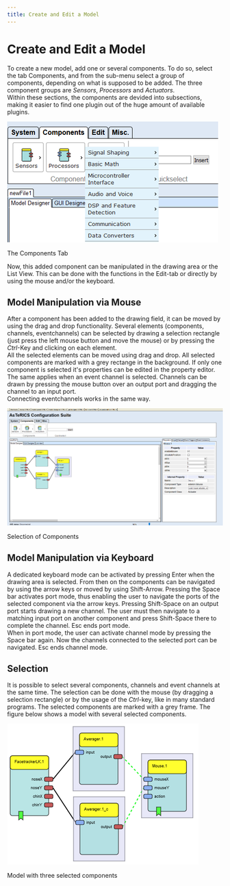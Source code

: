```yaml
---
title: Create and Edit a Model
---
```


# Create and Edit a Model

To create a new model, add one or several components. To do so, select the tab Components, and from the sub-menu select a group of components, depending on what is supposed to be added. The three component groups are _Sensors_, _Processors_ and _Actuators_.  
Within these sections, the components are devided into subsections, making it easier to find one plugin out of the huge amount of available plugins.

![Screenshot: The components tab](./img/components_tab.png "Screenshot: The components tab")

The Components Tab

Now, this added component can be manipulated in the drawing area or the List View. This can be done with the functions in the Edit-tab or directly by using the mouse and/or the keyboard.

## Model Manipulation via Mouse

After a component has been added to the drawing field, it can be moved by using the drag and drop functionality. Several elements (components, channels, eventchannels) can be selected by drawing a selection rectangle (just press the left mouse button and move the mouse) or by pressing the _Ctrl_\-Key and clicking on each element.  
All the selected elements can be moved using drag and drop. All selected components are marked with a grey rectange in the background. If only one component is selected it's properties can be edited in the property editor. The same applies when an event channel is selected. Channels can be drawn by pressing the mouse button over an output port and dragging the channel to an input port.  
Connecting eventchannels works in the same way.

![Screenshot: Selection of components](./img/edit_selection.png "Screenshot: Selection of components")

Selection of Components

## Model Manipulation via Keyboard

A dedicated keyboard mode can be activated by pressing Enter when the drawing area is selected. From then on the components can be navigated by using the arrow keys or moved by using Shift-Arrow. Pressing the Space bar activates port mode, thus enabling the user to navigate the ports of the selected component via the arrow keys. Pressing Shift-Space on an output port starts drawing a new channel. The user must then navigate to a matching input port on another component and press Shift-Space there to complete the channel. Esc ends port mode.  
When in port mode, the user can activate channel mode by pressing the Space bar again. Now the channels connected to the selected port can be navigated. Esc ends channel mode.

## Selection

It is possible to select several components, channels and event channels at the same time. The selection can be done with the mouse (by dragging a selection rectangle) or by the usage of the _Ctrl_\-key, like in many standard programs. The selected components are marked with a grey frame. The figure below shows a model with several selected components.

![Model with three selected components](./img/selection.png "Model with three selected components")

Model with three selected components
